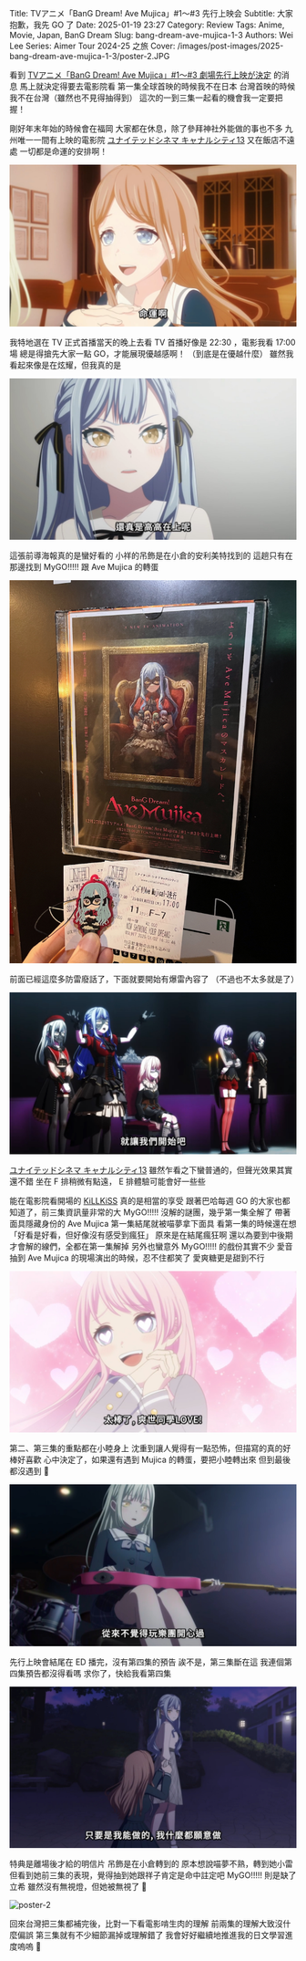 Title: TVアニメ「BanG Dream! Ave Mujica」#1～#3 先行上映会
Subtitle: 大家抱歉，我先 GO 了
Date: 2025-01-19 23:27
Category: Review
Tags: Anime, Movie, Japan, BanG Dream
Slug: bang-dream-ave-mujica-1-3
Authors: Wei Lee
Series: Aimer Tour 2024-25 之旅
Cover: /images/post-images/2025-bang-dream-ave-mujica-1-3/poster-2.JPG

看到 [TVアニメ「BanG Dream! Ave Mujica」#1～#3 劇場先行上映が決定] 的消息
馬上就決定得要去電影院看
第一集全球首映的時候我不在日本
台灣首映的時候我不在台灣（雖然也不見得抽得到）
這次的一到三集一起看的機會我一定要把握！

<!--more-->

剛好年末年始的時候會在福岡
大家都在休息，除了參拜神社外能做的事也不多
九州唯一一間有上映的電影院 [ユナイテッドシネマ キャナルシティ13] 又在飯店不遠處
一切都是命運的安排啊！

![fate](/images/post-images/2025-bang-dream-ave-mujica-1-3/fate.jpg)

我特地選在 TV 正式首播當天的晚上去看
TV 首播好像是 22:30 ，電影我看 17:00 場
總是得搶先大家一點 GO，才能展現優越感啊！
（到底是在優越什麼）
雖然我看起來像是在炫耀，但我真的是

![high](/images/post-images/2025-bang-dream-ave-mujica-1-3/high.jpg)

這張前導海報真的是蠻好看的
小祥的吊飾是在小倉的安利美特找到的
這趟只有在那邊找到 MyGO!!!!! 跟 Ave Mujica 的轉蛋

![poster-1](/images/post-images/2025-bang-dream-ave-mujica-1-3/poster-1.jpeg)

前面已經這麼多防雷廢話了，下面就要開始有爆雷內容了
（不過也不太多就是了）

![start](/images/post-images/2025-bang-dream-ave-mujica-1-3/start.jpg)

[ユナイテッドシネマ キャナルシティ13] 雖然乍看之下蠻普通的，但聲光效果其實還不錯
坐在 F 排稍微有點遠， E 排體驗可能會好一些些

能在電影院看開場的 [KiLLKiSS] 真的是相當的享受
跟著巴哈每週 GO 的大家也都知道了，前三集資訊量非常的大
MyGO!!!!! 沒解的謎團，幾乎第一集全解了
帶著面具隱藏身份的 Ave Mujica 第一集結尾就被喵夢拿下面具
看第一集的時候還在想「好看是好看，但好像沒有感受到瘋狂」
原來是在結尾瘋狂啊
還以為要到中後期才會解的線們，全都在第一集解掉
另外也蠻意外 MyGO!!!!! 的戲份其實不少
愛音抽到 Ave Mujica 的現場演出的時候，忍不住都笑了
愛爽糖更是甜到不行

![love](/images/post-images/2025-bang-dream-ave-mujica-1-3/love.jpg)

第二、第三集的重點都在小睦身上
沈重到讓人覺得有一點恐怖，但描寫的真的好棒好喜歡
心中決定了，如果還有遇到 Mujica 的轉蛋，要把小睦轉出來
但到最後都沒遇到 🥲

![upset](/images/post-images/2025-bang-dream-ave-mujica-1-3/upset.jpg)

先行上映會結尾在 ED 播完，沒有第四集的預告
誒不是，第三集斷在這
我連個第四集預告都沒得看嗎
求你了，快給我看第四集

![please](/images/post-images/2025-bang-dream-ave-mujica-1-3/please.jpg)

特典是離場後才給的明信片
吊飾是在小倉轉到的
原本想說喵夢不熟，轉到她小雷
但看到她前三集的表現，覺得抽到她跟祥子肯定是命中註定吧
MyGO!!!!! 則是缺了立希
雖然沒有無視燈，但她被無視了 🥲

![poster-2](/images/post-images/2025-bang-dream-ave-mujica-1-3/poster-2.JPG)

回來台灣把三集都補完後，比對一下看電影啃生肉的理解
前兩集的理解大致沒什麼偏誤
第三集就有不少細節漏掉或理解錯了
我會好好繼續地推進我的日文學習進度嗚嗚 🥲

[TVアニメ「BanG Dream! Ave Mujica」#1～#3 劇場先行上映が決定]: https://anime.bang-dream.com/avemujica/news/post-7
[ユナイテッドシネマ キャナルシティ13]: https://maps.app.goo.gl/UW8Vq5GYRG6SqgSTA
[KiLLKiss]: https://www.youtube.com/watch?v=FWXkipC-vqs
